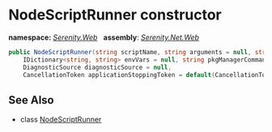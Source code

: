 # NodeScriptRunner constructor
**namespace:** *[Serenity.Web](../../README.md#serenity.web-namespace)*   **assembly**: *[Serenity.Net.Web](../../README.md)*

```csharp
public NodeScriptRunner(string scriptName, string arguments = null, string workingDirectory = null, 
    IDictionary<string, string> envVars = null, string pkgManagerCommand = "npm", 
    DiagnosticSource diagnosticSource = null, 
    CancellationToken applicationStoppingToken = default(CancellationToken))
```

## See Also

* class [NodeScriptRunner](../NodeScriptRunner.md)